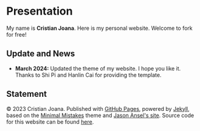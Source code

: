# Presentation

My name is **Cristian Joana**. Here is my personal website. Welcome to fork for free!

## Update and News

- **March 2024:** Updated the theme of my website. I hope you like it.  Thanks to Shi Pi and Hanlin Cai for providing the template. 

## Statement

© 2023 Cristian Joana. Published with [GitHub Pages](https://pages.github.com/), powered by [Jekyll](https://jekyllrb.com/), based on the [Minimal Mistakes](https://mademistakes.com/) theme and [Jason Ansel's site](https://github.com/jansel/jansel.github.io). Source code for this website can be found [here](https://github.com/GuangLun2000/GuangLun2000.github.io).
